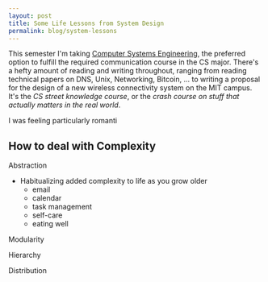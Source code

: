 ```yaml
---
layout: post
title: Some Life Lessons from System Design
permalink: blog/system-lessons
---
```

This semester I'm taking [Computer Systems Engineering](http://mit.edu/6.033/www/), the preferred option to fulfill the required communication course in the CS major. There's a hefty amount of reading and writing throughout, ranging from reading technical papers on DNS, Unix, Networking, Bitcoin, ... to writing a proposal for the design of a new wireless connectivity system on the MIT campus. It's the *CS street knowledge course*, or the *crash course on stuff that actually matters in the real world*.

I was feeling particularly romanti

How to deal with Complexity
--------------
Abstraction

* Habitualizing added complexity to life as you grow older
  * email
  * calendar
  * task management
  * self-care
  * eating well

Modularity

Hierarchy

Distribution
